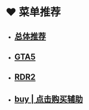 # ♥ 菜单推荐

* ## [总体推荐](mod/tuijian.md)

* ## [GTA5](mod/gta5/README.md)
    
* ## [RDR2](mod/rdr2/README.md)
   
* ## [buy | 点击购买辅助](https://xhaocherry.xyz/)